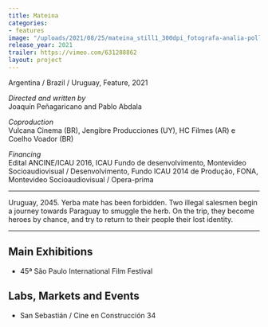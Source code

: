 ```yaml
---
title: Mateina
categories:
- features
image: "/uploads/2021/08/25/mateina_still1_300dpi_fotografa-analia-pollio.jpg"
release_year: 2021
trailer: https://vimeo.com/631288862
layout: project
---
```


Argentina / Brazil / Uruguay, Feature, 2021

*Directed and written by*\
Joaquín Peñagaricano and Pablo Abdala

*Coproduction*\
Vulcana Cinema (BR), Jengibre Producciones (UY), HC Filmes (AR) e Coelho Voador (BR)

*Financing*\
Edital ANCINE/ICAU 2016, ICAU Fundo de desenvolvimento, Montevideo Socioaudiovisual / Desenvolvimento, Fundo ICAU 2014 de Produção, FONA, Montevideo Socioaudiovisual / Opera-prima

---

Uruguay, 2045. Yerba mate has been forbidden. Two illegal salesmen begin a journey towards Paraguay to smuggle the herb. On the trip, they become heroes by chance, and try to return to their people their lost identity.

---

## Main Exhibitions

* 45ª São Paulo International Film Festival

## Labs, Markets and Events

* San Sebastián / Cine en Construcción 34